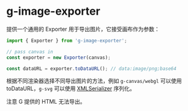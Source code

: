 # g-image-exporter

提供一个通用的 Exporter 用于导出图片，它接受画布作为参数：

```js
import { Exporter } from 'g-image-exporter';

// pass canvas in
const exporter = new Exporter(canvas);

const dataURL = exporter.toDataURL(); // data:image/png;base64
```

根据不同渲染器选择不同导出图片的方法，例如 `g-canvas/webgl` 可以使用 toDataURL，`g-svg` 可以使用 [XMLSerializer](https://developer.mozilla.org/zh-CN/docs/Web/API/XMLSerializer) 序列化。

注意 G 提供的 HTML 无法导出。
